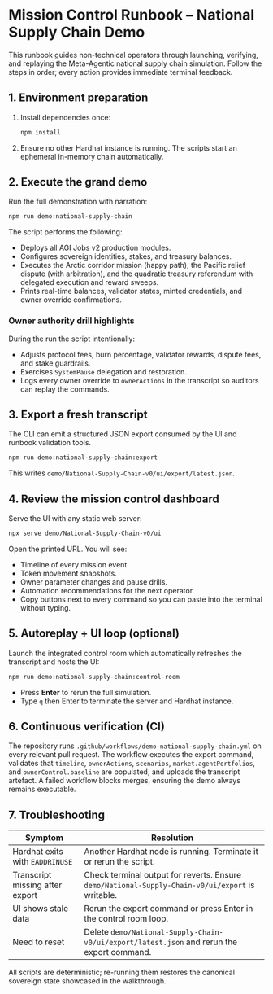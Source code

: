 # Mission Control Runbook – National Supply Chain Demo

This runbook guides non-technical operators through launching, verifying, and
replaying the Meta-Agentic national supply chain simulation. Follow the steps in
order; every action provides immediate terminal feedback.

## 1. Environment preparation

1. Install dependencies once:
   ```bash
   npm install
   ```
2. Ensure no other Hardhat instance is running. The scripts start an ephemeral
   in-memory chain automatically.

## 2. Execute the grand demo

Run the full demonstration with narration:
```bash
npm run demo:national-supply-chain
```
The script performs the following:
- Deploys all AGI Jobs v2 production modules.
- Configures sovereign identities, stakes, and treasury balances.
- Executes the Arctic corridor mission (happy path), the Pacific relief dispute
  (with arbitration), and the quadratic treasury referendum with delegated
  execution and reward sweeps.
- Prints real-time balances, validator states, minted credentials, and owner
  override confirmations.

### Owner authority drill highlights

During the run the script intentionally:
- Adjusts protocol fees, burn percentage, validator rewards, dispute fees, and
  stake guardrails.
- Exercises `SystemPause` delegation and restoration.
- Logs every owner override to `ownerActions` in the transcript so auditors can
  replay the commands.

## 3. Export a fresh transcript

The CLI can emit a structured JSON export consumed by the UI and runbook
validation tools.
```bash
npm run demo:national-supply-chain:export
```
This writes `demo/National-Supply-Chain-v0/ui/export/latest.json`.

## 4. Review the mission control dashboard

Serve the UI with any static web server:
```bash
npx serve demo/National-Supply-Chain-v0/ui
```
Open the printed URL. You will see:
- Timeline of every mission event.
- Token movement snapshots.
- Owner parameter changes and pause drills.
- Automation recommendations for the next operator.
- Copy buttons next to every command so you can paste into the terminal without
  typing.

## 5. Autoreplay + UI loop (optional)

Launch the integrated control room which automatically refreshes the transcript
and hosts the UI:
```bash
npm run demo:national-supply-chain:control-room
```
- Press **Enter** to rerun the full simulation.
- Type `q` then Enter to terminate the server and Hardhat instance.

## 6. Continuous verification (CI)

The repository runs `.github/workflows/demo-national-supply-chain.yml` on every
relevant pull request. The workflow executes the export command, validates that
`timeline`, `ownerActions`, `scenarios`, `market.agentPortfolios`, and
`ownerControl.baseline` are populated, and uploads the transcript artefact. A
failed workflow blocks merges, ensuring the demo always remains executable.

## 7. Troubleshooting

| Symptom | Resolution |
| --- | --- |
| Hardhat exits with `EADDRINUSE` | Another Hardhat node is running. Terminate it or rerun the script. |
| Transcript missing after export | Check terminal output for reverts. Ensure `demo/National-Supply-Chain-v0/ui/export` is writable. |
| UI shows stale data | Rerun the export command or press Enter in the control room loop. |
| Need to reset | Delete `demo/National-Supply-Chain-v0/ui/export/latest.json` and rerun the export command. |

All scripts are deterministic; re-running them restores the canonical sovereign
state showcased in the walkthrough.
